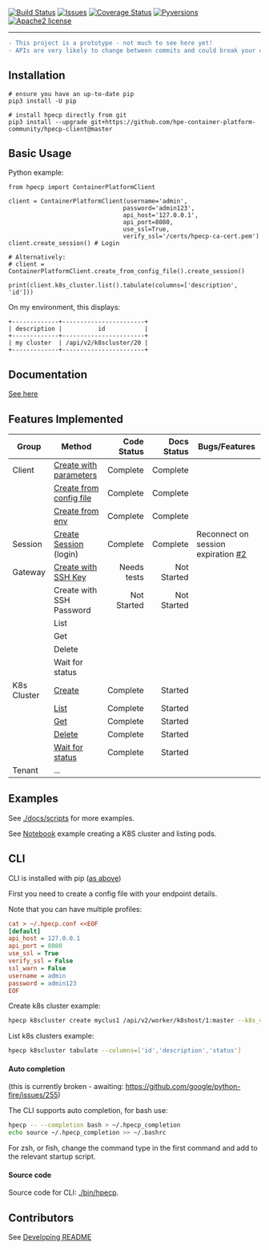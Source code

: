 [![Build Status](https://travis-ci.org/hpe-container-platform-community/hpecp-python-library.svg?branch=master)](https://travis-ci.org/hpe-container-platform-community/hpecp-python-library)
[![Issues](https://img.shields.io/github/issues/hpe-container-platform-community/hpecp-python-library/bug.svg)](https://github.com/hpe-container-platform-community/hpecp-python-library/issues?q=is%3Aissue+is%3Aopen+label%3A"bug")
[![Coverage Status](https://coveralls.io/repos/github/hpe-container-platform-community/hpecp-python-library/badge.png?branch=master)](https://coveralls.io/github/hpe-container-platform-community/hpecp-python-library?branch=master)
[![Pyversions](https://img.shields.io/badge/Pyversions-2.7,%203.5,%203.6,%203.7,%203.8,%203.9-green.svg)](https://github.com/hpe-container-platform-community/hpecp-python-library/blob/master/tox.ini#L7)
[![Apache2 license](http://img.shields.io/badge/license-apache2-brightgreen.svg)](http://opensource.org/licenses/Apache-2.0)

----

```diff
- This project is a prototype - not much to see here yet!
- APIs are very likely to change between commits and could break your code.
```

## Installation

```shell
# ensure you have an up-to-date pip
pip3 install -U pip

# install hpecp directly from git
pip3 install --upgrade git+https://github.com/hpe-container-platform-community/hpecp-client@master
```

## Basic Usage

Python example:

```py3
from hpecp import ContainerPlatformClient

client = ContainerPlatformClient(username='admin', 
                                password='admin123', 
                                api_host='127.0.0.1', 
                                api_port=8080,
                                use_ssl=True,
                                verify_ssl='/certs/hpecp-ca-cert.pem')
client.create_session() # Login

# Alternatively:
# client = ContainerPlatformClient.create_from_config_file().create_session()

print(client.k8s_cluster.list().tabulate(columns=['description', 'id']))
```

On my environment, this displays:
```
+-------------+-----------------------+
| description |          id           |
+-------------+-----------------------+
| my cluster  | /api/v2/k8scluster/20 |
+-------------+-----------------------+
```

## Documentation

[See here](https://hpe-container-platform-community.github.io/hpecp-python-library/index.html)

## Features Implemented

| Group        | Method                  | Code Status   | Docs Status | Bugs/Features        |
| -------------|-------------------------| --------:| --------:|----------------------|
| Client       | [Create with parameters](https://hpe-container-platform-community.github.io/hpecp-python-library/hpecp.client.html#hpecp.client.ContainerPlatformClient)  | Complete | Complete | |
|              | [Create from config file](https://hpe-container-platform-community.github.io/hpecp-python-library/hpecp.client.html#hpecp.client.ContainerPlatformClient.create_from_config_file)  | Complete | Complete | |
|              | [Create from env](https://hpe-container-platform-community.github.io/hpecp-python-library/hpecp.client.html#hpecp.client.ContainerPlatformClient.create_from_env)  | Complete | Complete | |
| Session      | [Create Session](https://hpe-container-platform-community.github.io/hpecp-python-library/hpecp.client.html#hpecp.client.ContainerPlatformClient.create_session) (login)  | Complete | Complete | Reconnect on session expiration [#2](https://github.com/hpe-container-platform-community/hpecp-python-library/issues/2) |
| Gateway      | [Create with SSH Key](https://hpe-container-platform-community.github.io/hpecp-python-library/hpecp.gateway.html#hpecp.gateway.GatewayController.create_with_ssh_key) | Needs tests | Not Started | |
|              | Create with SSH Password           | Not Started | Not Started| |
|              | List            |          |                      | |
|              | Get            |          |                      | |
|              | Delete            |          |                      | |
|              | Wait for status            |          |                      | |
| K8s Cluster  | [Create](https://hpe-container-platform-community.github.io/hpecp-python-library/hpecp.k8s_cluster.html#hpecp.k8s_cluster.K8sClusterController.create) | Complete | Started |                     |
|              | [List](https://hpe-container-platform-community.github.io/hpecp-python-library/hpecp.k8s_cluster.html#hpecp.k8s_cluster.K8sClusterController.list)  | Complete | Started |                     |
|              | [Get](https://hpe-container-platform-community.github.io/hpecp-python-library/hpecp.k8s_cluster.html#hpecp.k8s_cluster.K8sClusterController.get) | Complete | Started |                     |
|              | [Delete](https://hpe-container-platform-community.github.io/hpecp-python-library/hpecp.k8s_cluster.html#hpecp.k8s_cluster.K8sClusterController.delete)  | Complete | Started |                     |
|              | [Wait for status](https://hpe-container-platform-community.github.io/hpecp-python-library/hpecp.k8s_cluster.html#hpecp.k8s_cluster.K8sClusterController.wait_for_status) | Complete | Started |                     |
| Tenant       | ...                     |          |                      | |


## Examples

See [./docs/scripts](./docs/scripts) for more examples.

See [Notebook](https://nbviewer.jupyter.org/github/hpe-container-platform-community/hpecp-python-library/blob/master/docs/scripts/cluster_get_k8s_and_list_pods.ipynb) example creating a K8S cluster and listing pods.

## CLI

CLI is installed with pip ([as above](#installation))

First you need to create a config file with your endpoint details.  

Note that you can have multiple profiles:

```ini
cat > ~/.hpecp.conf <<EOF
[default]
api_host = 127.0.0.1
api_port = 8080
use_ssl = True
verify_ssl = False
ssl_warn = False
username = admin
password = admin123
EOF
```

Create k8s cluster example:
```sh
hpecp k8scluster create myclus1 /api/v2/worker/k8shost/1:master --k8s_version=1.17.0
```

List k8s clusters example:
```sh
hpecp k8scluster tabulate --columns=['id','description','status']
```

#### Auto completion

(this is currently broken - awaiting: https://github.com/google/python-fire/issues/255)

The CLI supports auto completion, for bash use:

```sh
hpecp -- --completion bash > ~/.hpecp_completion
echo source ~/.hpecp_completion >> ~/.bashrc
```

For zsh, or fish, change the command type in the first command and add to the relevant startup script.

#### Source code

Source code for CLI: [./bin/hpecp](./bin/hpecp).

## Contributors

See [Developing README](./DEVELOPING.md)
